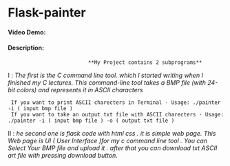 # Flask-painter
#### Video Demo: <URL HERE>
#### Description:
     
                              **My Project contains 2 subprograms**
  
I  : *The first is the C command line tool. which I started writing when I finished my C lectures.
     This command-line tool takes a BMP file (with 24-bit colors) and represents it in ASCII characters*
    
     If you want to print ASCII charecters in Terminal - Usage: ./painter -i ( input bmp file )
     If you want to take an output txt file with ASCII charecters - Usage: ./painter -i ( input bmp file ) -o ( output txt file )
  
II : *he second one is flask code with html css . it is simple web page.
     This Web page is UI ( User Interface )for my c command line tool . You can Select Your BMP file and upload it .
     after that you can download txt ASCII art file with pressing download button.*
    

    
  
  
